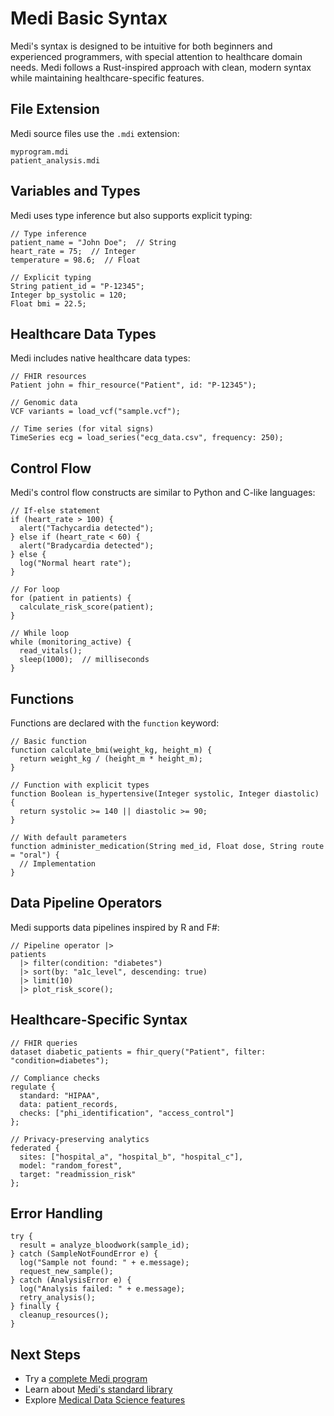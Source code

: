 # Medi Basic Syntax

Medi's syntax is designed to be intuitive for both beginners and experienced programmers, with special attention to healthcare domain needs. Medi follows a Rust-inspired approach with clean, modern syntax while maintaining healthcare-specific features.

## File Extension

Medi source files use the `.mdi` extension:  
```
myprogram.mdi
patient_analysis.mdi
```

## Variables and Types

Medi uses type inference but also supports explicit typing:

```mdi
// Type inference
patient_name = "John Doe";  // String
heart_rate = 75;  // Integer
temperature = 98.6;  // Float

// Explicit typing
String patient_id = "P-12345";
Integer bp_systolic = 120;
Float bmi = 22.5;
```

## Healthcare Data Types

Medi includes native healthcare data types:

```mdi
// FHIR resources
Patient john = fhir_resource("Patient", id: "P-12345");

// Genomic data
VCF variants = load_vcf("sample.vcf");

// Time series (for vital signs)
TimeSeries ecg = load_series("ecg_data.csv", frequency: 250);
```

## Control Flow

Medi's control flow constructs are similar to Python and C-like languages:

```mdi
// If-else statement
if (heart_rate > 100) {
  alert("Tachycardia detected");
} else if (heart_rate < 60) {
  alert("Bradycardia detected");
} else {
  log("Normal heart rate");
}

// For loop
for (patient in patients) {
  calculate_risk_score(patient);
}

// While loop
while (monitoring_active) {
  read_vitals();
  sleep(1000);  // milliseconds
}
```

## Functions

Functions are declared with the `function` keyword:

```medi
// Basic function
function calculate_bmi(weight_kg, height_m) {
  return weight_kg / (height_m * height_m);
}

// Function with explicit types
function Boolean is_hypertensive(Integer systolic, Integer diastolic) {
  return systolic >= 140 || diastolic >= 90;
}

// With default parameters
function administer_medication(String med_id, Float dose, String route = "oral") {
  // Implementation
}
```

## Data Pipeline Operators

Medi supports data pipelines inspired by R and F#:

```medi
// Pipeline operator |>
patients
  |> filter(condition: "diabetes")
  |> sort(by: "a1c_level", descending: true)
  |> limit(10)
  |> plot_risk_score();
```

## Healthcare-Specific Syntax

```medi
// FHIR queries
dataset diabetic_patients = fhir_query("Patient", filter: "condition=diabetes");

// Compliance checks
regulate {
  standard: "HIPAA",
  data: patient_records,
  checks: ["phi_identification", "access_control"]
};

// Privacy-preserving analytics
federated {
  sites: ["hospital_a", "hospital_b", "hospital_c"],
  model: "random_forest",
  target: "readmission_risk"
};
```

## Error Handling

```medi
try {
  result = analyze_bloodwork(sample_id);
} catch (SampleNotFoundError e) {
  log("Sample not found: " + e.message);
  request_new_sample();
} catch (AnalysisError e) {
  log("Analysis failed: " + e.message);
  retry_analysis();
} finally {
  cleanup_resources();
}
```

## Next Steps

* Try a [complete Medi program](first-program.md)
* Learn about [Medi's standard library](../reference/standard-library.md)
* Explore [Medical Data Science features](../key-features/medical-data-science.md)
